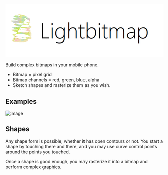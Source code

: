 ![Logo](logo.png)

Build complex bitmaps in your mobile phone.

* Bitmap = pixel grid
* Bitmap channels = red, green, blue, alpha
* Sketch shapes and rasterize them as you wish.

## Examples

![image](https://github.com/user-attachments/assets/21a61c71-38d9-46dc-877a-bb93f7d24327)

## Shapes

Any shape form is possible; whether it has open contours or not. You start a shape by touching there and there, and you may use curve control points around the points you touched.

Once a shape is good enough, you may rasterize it into a bitmap and perform complex graphics.
